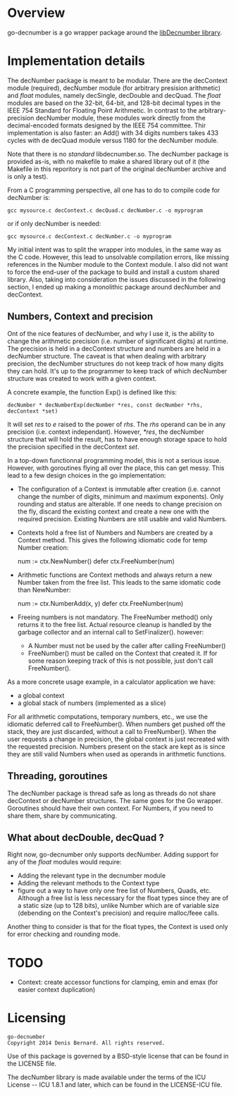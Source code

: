 # Overview

go-decnumber is a go wrapper package around the [libDecnumber library](http://speleotrove.com/decimal/decnumber.html).

# Implementation details

The decNumber package is meant to be modular. There are the decContext module (required), decNumber module (for arbitrary presision arithmetic) and *float* modules, namely decSingle, decDouble and decQuad. The *float* modules are based on the 32-bit, 64-bit, and 128-bit decimal types in the IEEE 754 Standard for Floating Point Arithmetic. In contrast to the arbitrary-precision decNumber module, these modules work directly from the decimal-encoded formats designed by the IEEE 754 committee. Thir implementation is also faster: an Add() with 34 digits numbers takes 433 cycles with de decQuad module versus 1180 for the decNumber module.

Note that there is no *standard* libdecnumber.so. The decNumber package is provided as-is, with no makefile to make a shared library out of it (the Makefile in this reporitory is not part of the original decNumber archive and is only a test).

From a C programming perspective, all one has to do to compile code for decNumber is:

	gcc mysource.c decContext.c decQuad.c decNumber.c -o myprogram

or if only decNumber is needed:

	gcc mysource.c decContext.c decNumber.c -o myprogram

My initial intent was to split the wrapper into modules, in the same way as the C code. However, this lead to unsolvable compilation errors, like missing references in the Number module to the Context module. I also did not want to force the end-user of the package to build and install a custom shared library. Also, taking into consideration the issues discussed in the following section, I ended up making a monolithic package around decNumber and decContext.

## Numbers, Context and precision

Ont of the nice features of decNumber, and why I use it, is the ability to change the arithmetic precision
(i.e. number of significant digits) at runtime. The precision is held in a decContext structure and numbers are held in a decNumber structure. The caveat is that when dealing with arbitrary precision, the decNumber structures do not keep track of how many digits they can hold. It's up to the programmer to keep track of which decNumber structure was created to work with a given context.

A concrete example, the function Exp() is defined like this:

	decNumber * decNumberExp(decNumber *res, const decNumber *rhs, decContext *set)

It will set *res* to *e* raised to the power of *rhs*. The *rhs* operand can be in any precision (i.e. context independant). However, *\*res*, the decNumber structure that will hold the result, has to have enough storage space to hold the precision specified in the decContext *set*.

In a top-down functionnal programming model, this is not a serious issue. However, with goroutines flying all over the place, this can get messy. This lead to a few design choices in the go implementation:

- The configuration of a Context is immutable after creation (i.e. cannot change the number of digits, minimum and maximum exponents). Only rounding and status are alterable. If one needs to change precision on the fly, discard the existing context and create a new one with the required precision. Existing Numbers are still usable and valid Numbers.
- Contexts hold a free list of Numbers and Numbers are created by a Context method. This gives the following idiomatic code for temp Number creation:

	num := ctx.NewNumber()
	defer ctx.FreeNumber(num)

- Arithmetic functions are Context methods and always return a new Number taken from the free list. This leads to the same idomatic code than NewNumber:

	num := ctx.NumberAdd(x, y)
	defer ctx.FreeNumber(num)

- Freeing numbers is not mandatory. The FreeNumber method() only returns it to the free list. Actual resource cleanup is handled by the garbage collector and an internal call to SetFinalizer(). however:
  - A Number must not be used by the caller after calling FreeNumber()
  - FreeNumber() must be called on the Context that created it. If for some reason keeping track of this is not possible, just don't call FreeNumber().

As a more concrete usage example, in a calculator application we have:

- a global context
- a global stack of numbers (implemented as a slice)

For all arithmetic computations, temporary numbers, etc., we use the idiomatic deferred call to FreeNumber(). When numbers get pushed off the stack, they are just discarded, without a call to FreeNumber(). When the user requests a change in precision, the global context is just recreated with the requested precision. Numbers present on the stack are kept as is since they are still valid Numbers when used as operands in arithmetic functions.

## Threading, goroutines

The decNumber package is thread safe as long as threads do not share decContext or decNumber structures. The same goes for the Go wrapper. Goroutines should have their own context. For Numbers, if you need to share them, share by communicating.

## What about decDouble, decQuad ?

Right now, go-decnumber only supports decNumber. Adding support for any of the *float* modules would require:

- Adding the relevant type in the decnumber module
- Adding the relevant methods to the Context type
- figure out a way to have only one free list of Numbers, Quads, etc. Although a free list is less necessary for the float types since they are of a static size (up to 128 bits), unlike Number which are of variable size (debending on the Context's precision) and require malloc/feee calls.

Another thing to consider is that for the float types, the Context is used only for error checking and rounding mode.

# TODO

- Context: create accessor functions for clamping, emin and emax (for easier context duplication)

# Licensing

	go-decnumber
	Copyright 2014 Denis Bernard. All rights reserved.

Use of this package is governed by a BSD-style license that can be found in the LICENSE file.

The decNumber library is made available under the terms of the ICU License -- ICU 1.8.1 and later,
which can be found in the LICENSE-ICU file.
